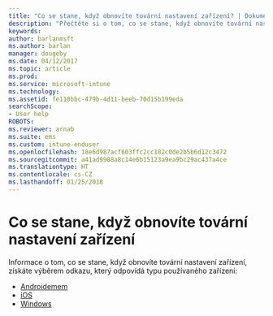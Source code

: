 ```yaml
---
title: "Co se stane, když obnovíte tovární nastavení zařízení? | Dokumentace Microsoftu"
description: "Přečtěte si o tom, co se stane, když obnovíte tovární nastavení zařízení pro každou podporovanou platformu Intune."
keywords: 
author: barlanmsft
ms.author: barlan
manager: dougeby
ms.date: 04/12/2017
ms.topic: article
ms.prod: 
ms.service: microsoft-intune
ms.technology: 
ms.assetid: fe110bbc-479b-4d11-beeb-70d15b199eda
searchScope:
- User help
ROBOTS: 
ms.reviewer: arnab
ms.suite: ems
ms.custom: intune-enduser
ms.openlocfilehash: 18e6d987acf603ffc2cc182c0de2b5b6d12c3472
ms.sourcegitcommit: a41ad9988a8c14e6b15123a9ea9bc29ac437a4ce
ms.translationtype: HT
ms.contentlocale: cs-CZ
ms.lasthandoff: 01/25/2018
---
```

# <a name="what-happens-if-you-reset-your-device"></a>Co se stane, když obnovíte tovární nastavení zařízení

Informace o tom, co se stane, když obnovíte tovární nastavení zařízení, získáte výběrem odkazu, který odpovídá typu používaného zařízení:

- [Androidemem](what-happens-if-you-reset-your-device-using-the-company-portal-android.md)
- [iOS](what-happens-if-you-reset-your-device-using-the-company-portal-ios.md)
- [Windows](what-happens-if-you-reset-your-device-using-the-company-portal-windows.md)
